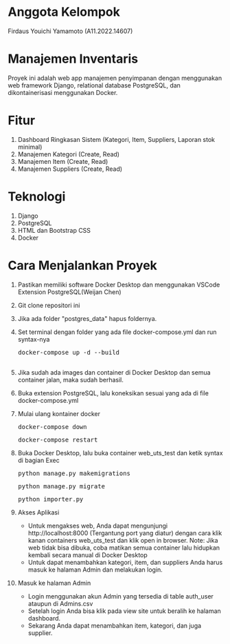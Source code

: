 # Anggota Kelompok

Firdaus Youichi Yamamoto (A11.2022.14607)

# Manajemen Inventaris

Proyek ini adalah web app manajemen penyimpanan dengan menggunakan web framework Django, relational database PostgreSQL, dan dikontainerisasi menggunakan Docker.

# Fitur

1. Dashboard Ringkasan Sistem (Kategori, Item, Suppliers, Laporan stok minimal)
2. Manajemen Kategori (Create, Read) 
3. Manajemen Item (Create, Read)
4. Manajemen Suppliers (Create, Read)

# Teknologi

1. Django
2. PostgreSQL
3. HTML dan Bootstrap CSS
4. Docker

# Cara Menjalankan Proyek

1. Pastikan memiliki software Docker Desktop dan menggunakan VSCode Extension PostgreSQL(Weijan Chen)

2. Git clone repositori ini

3. Jika ada folder "postgres_data" hapus foldernya.

4. Set terminal dengan folder yang ada file docker-compose.yml dan run syntax-nya
    <pre>docker-compose up -d --build</pr> 

5. Jika sudah ada images dan container di Docker Desktop dan semua container jalan, maka sudah berhasil.

6. Buka extension PostgreSQL, lalu koneksikan sesuai yang ada di file docker-compose.yml

5. Mulai ulang kontainer docker
   <pre>docker-compose down</pre>
   <pre>docker-compose restart</pre>

6. Buka Docker Desktop, lalu buka container web_uts_test dan ketik syntax di bagian Exec
    <pre>python manage.py makemigrations</pre>
    <pre>python manage.py migrate</pre>
    <pre>python importer.py</pre>

6. Akses Aplikasi
   - Untuk mengakses web, Anda dapat mengunjungi http://localhost:8000 (Tergantung port yang diatur) dengan cara klik kanan containers web_uts_test dan klik open in browser. Note: Jika web tidak bisa dibuka, coba matikan semua container lalu hidupkan kembali secara manual di Docker Desktop
   - Untuk dapat menambahkan kategori, item, dan suppliers Anda harus masuk ke halaman Admin dan melakukan login.

7. Masuk ke halaman Admin

   - Login menggunakan akun Admin yang tersedia di table auth_user ataupun di Admins.csv
   - Setelah login Anda bisa klik pada view site untuk beralih ke halaman dashboard.
   - Sekarang Anda dapat menambahkan item, kategori, dan juga supplier.
